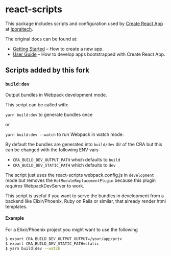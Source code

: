 # react-scripts

This package includes scripts and configuration used by [Create React App](https://github.com/facebook/create-react-app) at [Iporaitech](http://www.iporaitech.com).

The original docs can be found at:

- [Getting Started](https://facebook.github.io/create-react-app/docs/getting-started) – How to create a new app.
- [User Guide](https://facebook.github.io/create-react-app/) – How to develop apps bootstrapped with Create React App.

## Scripts added by this fork

### `build:dev`

Output bundles in Webpack development mode.

This script can be called with:

`yarn build:dev` to generate bundles once

or

`yarn build:dev --watch` to run Webpack in watch mode.

By default the bundles are generated into `build/dev` dir of the CRA but this can be changed with the following ENV vars

- `CRA_BUILD_DEV_OUTPUT_PATH` which defaults to `build`
- `CRA_BUILD_DEV_STATIC_PATH` which defaults to `dev`

The script just uses the react-scripts webpack.config.js in `development` mode but removes the `HotModuleReplacementPlugin` because this plugin _requires_ WebpackDevServer to work.

This script is useful if you want to serve the bundles in development from a backend like Elixir/Phoenix, Ruby on Rails or similar, that already render html templates.

#### Example

For a Elixir/Phoenix project you might want to use the following

```bash
$ export CRA_BUILD_DEV_OUTPUT_OUTPUT=/your/app/priv
$ export CRA_BUILD_DEV_STATIC_PATH=static
$ yarn build:dev --watch
```
